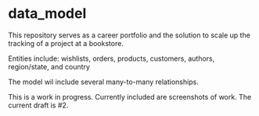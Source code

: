 # data_model



This repository serves as a career portfolio and the solution to scale up the tracking of a project at a bookstore. 

Entities include: wishlists, orders, products, customers, authors, region/state, and country

The model wil include several many-to-many relationships. 

This is a work in progress. Currently included are screenshots of work. The current draft is #2.
